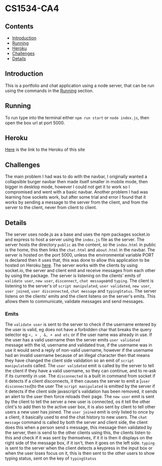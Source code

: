 # CS1534-CA4

## Contents

-   [Introduction](#introduction)
-   [Running](#running)
-   [Heroku](#heroku)
-   [Challenges](#challenges)
-   [Details](#details)

## Introduction

This is a portfolio and chat application using a node server, that can be run using the commands in the [Running](#running) section.

## Running

To run type into the terminal either `npm run start` or `node index.js`, then open the box url at port 5000.

## Heroku

[Here](https://arman-chat-app-ec32a39cf8d5.herokuapp.com/) is the link to the Heroku of this site

## Challenges

The main problem I had was to do with the navbar, I originally wanted a collapsible burger navbar then made itself smaller in mobile mode, then bigger in desktop mode, however I could not get it to work so I compromised and went with a basic navbar.
Another problem I had was learning how sockets work, but after some trial and error I found that it works by sending a message to the server from the client, and from the server to the client, never from client to client.

## Details

The server uses node.js as a base and uses the npm packages socket.io and express to host a server using the `index.js` file as the server. The server hosts the directory `public` as the content, so the `index.html` in public is the home, this then links the `chat.html` and `about.html` in the navbar. The server is hosted on the port 5000, unless the environmental variable PORT is declared then it uses that, this was done to allow this application to be hosted on Heroku [here](https://arman-chat-app-ec32a39cf8d5.herokuapp.com/). The server works with the clients by using socket.io, the server and client emit and receive messages from each other by using the package. The server is listening on the clients' emits of `validate user`, `new user`, `disconnect`, `chat message`and `typing`. The client is listening to the server's of `script manipulated`, `user validated`, `new user`, `user joined`, `user disconnected`, `chat message` and `typingStatus`. The server listens on the clients' emits and the client listens on the server's emits. This allows them to communicate, validate messages and send messages.

### Emits

The `validate user` is sent to the server to check if the username entered by the user is valid, eg does not have a forbidden char that breaks the query selector eg `<, > , &, + and etc` or if the user name was already in use. If the user has a valid username then the server emits `user validated` message with the id, username and validated true, if the username was in use it would send a reply of non-valid username, however if the username had an invalid username because of an illegal character then that means they have changed the client side validation so an emit of `script manipulated`is called.
The `user validated` emit is called by the server to tell the client if they have a valid username, so they can continue, and to re-ask if its currently in use.
The `disconnected` is a built in command from socket if it detects if a client disconnects, it then causes the server to emit a [`user disconnected`]to the user
The `script manipulated` is emitted by the server if it detects if the client side javascript's validation has been removed, it sends an alert to the user then force reloads their page.
The `new user` emit is sent by the client to tell the server a new user is connected, os it tell the other clint's to add then to the active user box, it is also sent by client to tell other users a new user has joined.
The `user joined` emit is only listed to once by a client, it basically used to end the chat history to new users.
The `chat message` command is called by both the server and client side, the client does this when a person send s message, this message then validated by the server, then is send to the other clients using this, the clients listen to this and check if it was sent by themselves, if it it is then it displays on the right side of the message box, if it isn't, then it goes on the left side.
`typing` is sent to the server when the client detects a keypress in the input box or when the user loses focus on it, this is then sent to the other users to show typing status, sent on the key of `typingStatus`
